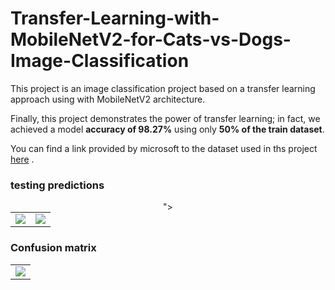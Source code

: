 # Transfer-Learning-with-MobileNetV2-for-Cats-vs-Dogs-Image-Classification
This project is an image classification project based on a transfer learning approach using with MobileNetV2 architecture.

Finally, this project demonstrates the power of transfer learning; in fact, we achieved a model **accuracy of 98.27%** using only **50% of the train dataset**.

You can find a link provided by microsoft to the dataset used in ths project [here](https://www.microsoft.com/en-us/download/details.aspx?id=54765) .


 
### testing predictions

<div align="center">  
<table style="margin: 0 auto; border-style: none; width:100%">
  <tr>
    <td><img src="https://i.imgur.com/QHK4QL3.png"></td>
    <td><img src="https://i.imgur.com/MaIvNjf.png"></td>
"></td>
  </tr>
</table>
</div>

### Confusion matrix

<div align="center">  
<table style="margin: 0 auto; border-style: none; width:100%">
  <tr>
    <td><img src="https://i.imgur.com/7BoArx9.png"></td>
  </tr>
</table>
</div>
